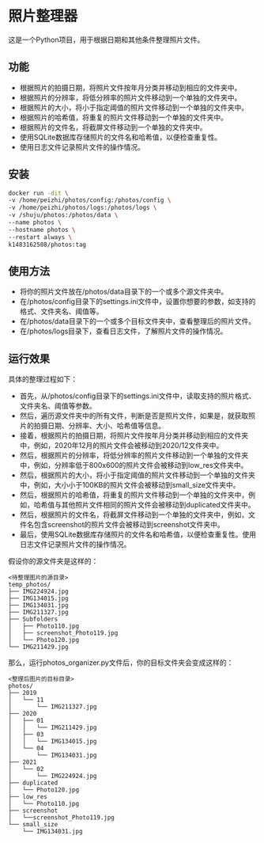 # 照片整理器

这是一个Python项目，用于根据日期和其他条件整理照片文件。

## 功能

- 根据照片的拍摄日期，将照片文件按年月分类并移动到相应的文件夹中。
- 根据照片的分辨率，将低分辨率的照片文件移动到一个单独的文件夹中。
- 根据照片的大小，将小于指定阈值的照片文件移动到一个单独的文件夹中。
- 根据照片的哈希值，将重复的照片文件移动到一个单独的文件夹中。
- 根据照片的文件名，将截屏文件移动到一个单独的文件夹中。
- 使用SQLite数据库存储照片的文件名和哈希值，以便检查重复性。
- 使用日志文件记录照片文件的操作情况。

## 安装

```bash
docker run -dit \
-v /home/peizhi/photos/config:/photos/config \
-v /home/peizhi/photos/logs:/photos/logs \
-v /shuju/photos:/photos/data \
--name photos \
--hostname photos \
--restart always \
k1483162508/photos:tag
```

## 使用方法

- 将你的照片文件放在/photos/data目录下的一个或多个源文件夹中。
- 在/photos/config目录下的settings.ini文件中，设置你想要的参数，如支持的格式、文件夹名、阈值等。
- 在/photos/data目录下的一个或多个目标文件夹中，查看整理后的照片文件。
- 在/photos/logs目录下，查看日志文件，了解照片文件的操作情况。

## 运行效果

具体的整理过程如下：

- 首先，从/photos/config目录下的settings.ini文件中，读取支持的照片格式、文件夹名、阈值等参数。
- 然后，遍历源文件夹中的所有文件，判断是否是照片文件，如果是，就获取照片的拍摄日期、分辨率、大小、哈希值等信息。
- 接着，根据照片的拍摄日期，将照片文件按年月分类并移动到相应的文件夹中，例如，2020年12月的照片文件会被移动到2020/12文件夹中。
- 然后，根据照片的分辨率，将低分辨率的照片文件移动到一个单独的文件夹中，例如，分辨率低于800x600的照片文件会被移动到low_res文件夹中。
- 然后，根据照片的大小，将小于指定阈值的照片文件移动到一个单独的文件夹中，例如，大小小于100KB的照片文件会被移动到small_size文件夹中。
- 然后，根据照片的哈希值，将重复的照片文件移动到一个单独的文件夹中，例如，哈希值与其他照片文件相同的照片文件会被移动到duplicated文件夹中。
- 然后，根据照片的文件名，将截屏文件移动到一个单独的文件夹中，例如，文件名包含screenshot的照片文件会被移动到screenshot文件夹中。
- 最后，使用SQLite数据库存储照片的文件名和哈希值，以便检查重复性。使用日志文件记录照片文件的操作情况。

假设你的源文件夹是这样的：
```
<待整理图片的源目录>
temp_photos/
├── IMG224924.jpg
├── IMG134015.jpg
├── IMG134031.jpg
├── IMG211327.jpg
├── Subfolders
│   ├── Photo110.jpg
│   ├── screenshot_Photo119.jpg
│   └── Photo120.jpg
└── IMG211429.jpg
```

那么，运行photos_organizer.py文件后，你的目标文件夹会变成这样的：
```
<整理后图片的目标目录>
photos/
├── 2019
│   └── 11
│       └── IMG211327.jpg
├── 2020
│   ├── 01
│   │   └── IMG211429.jpg
│   ├── 03
│   │   └── IMG134015.jpg
│   └── 04
│       └── IMG134031.jpg
├── 2021
│   └── 02
│       └── IMG224924.jpg
├── duplicated
│   └── Photo120.jpg
├── low_res
│   └── Photo110.jpg
├── screenshot
│   └──screenshot_Photo119.jpg
└── small_size
    └── IMG134031.jpg
```